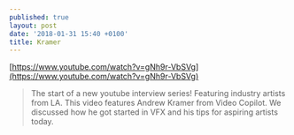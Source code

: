 ```yaml
---
published: true
layout: post
date: '2018-01-31 15:40 +0100'
title: Kramer
---
```

[https://www.youtube.com/watch?v=gNh9r-VbSVg](https://www.youtube.com/watch?v=gNh9r-VbSVg)

> The start of a new youtube interview series! Featuring industry artists from LA. This video features Andrew Kramer from Video Copilot. We discussed how he got started in VFX and his tips for aspiring artists today.
